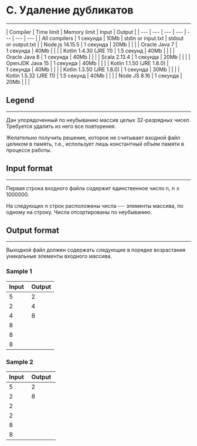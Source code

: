# C. Удаление дубликатов
----------------------

| Compiler | Time limit | Memory limit | Input | Output |
| --- | --- | --- | --- | --- | --- | --- |
| All compilers | 1 секунда | 10Mb | stdin or input.txt | stdout or output.txt |
| Node.js 14.15.5 | 1 секунда | 20Mb | | |
| Oracle Java 7 | 1 секунда | 40Mb | | |
| Kotlin 1.4.30 (JRE 11) | 1.5 секунд | 40Mb | | |
| Oracle Java 8 | 1 секунда | 40Mb | | |
| Scala 2.13.4 | 1 секунда | 20Mb | | |
| OpenJDK Java 15 | 1 секунда | 40Mb | | |
| Kotlin 1.1.50 (JRE 1.8.0) | 1 секунда | 40Mb | | |
| Kotlin 1.3.50 (JRE 1.8.0) | 1 секунда | 30Mb | | |
| Kotlin 1.5.32 (JRE 11) | 1.5 секунд | 40Mb | | |
| Node JS 8.16 | 1 секунда | 20Mb | | |

## Legend
------

Дан упорядоченный по неубыванию массив целых 32-разрядных чисел. Требуется удалить из него все повторения.

Желательно получить решение, которое не считывает входной файл целиком в память, т.е., использует лишь константный объем памяти в процессе работы.

## Input format
------------

Первая строка входного файла содержит единственное число n, n ≤ 1000000.

На следующих n строк расположены числа --- элементы массива, по одному на строку. Числа отсортированы по неубыванию.

## Output format
-------------

Выходной файл должен содержать следующие в порядке возрастания уникальные элементы входного массива.

### Sample 1

| Input | Output |
| --- | --- |
| 5 | 2 |
| 2 | 4 |
| 4 | 8 |
| 8 |   |
| 8 |   |
| 8 |   |

### Sample 2

| Input | Output |
| --- | --- |
| 5 | 2 |
| 2 | 8 |
| 2 |  |
| 2 |  |
| 8 |  |
| 8 |  |
